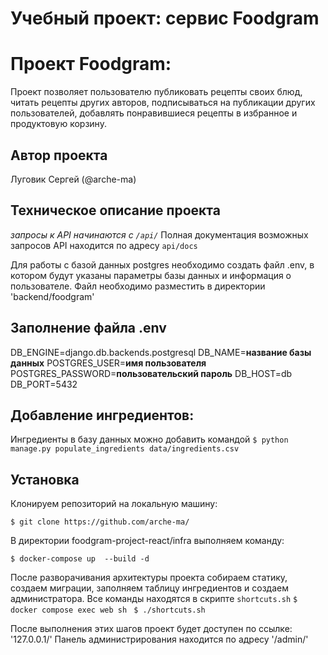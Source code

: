 # Учебный проект: сервис Foodgram

# Проект Foodgram:
Проект позволяет пользователю публиковать рецепты своих блюд, читать рецепты других авторов, подписываться на публикации других пользователей, добавлять понравившиеся рецепты в избранное и продуктовую корзину.  

## Автор проекта
Луговик Сергей (@arche-ma)

## Техническое описание проекта
 
*запросы к API начинаются с `/api/`*
Полная документация возможных запросов API находится по адресу `api/docs`

Для работы с базой данных postgres необходимо создать файл .env, в котором будут указаны параметры базы данных и информация о пользователе. Файл необходимо разместить в директории 'backend/foodgram'

## Заполнение файла .env
DB_ENGINE=django.db.backends.postgresql
DB_NAME=**название базы данных**
POSTGRES_USER=**имя пользователя**
POSTGRES_PASSWORD=**пользовательский пароль**
DB_HOST=db
DB_PORT=5432

## Добавление ингредиентов: 
Ингредиенты в базу данных можно добавить командой
```$ python manage.py populate_ingredients data/ingredients.csv ```

## Установка 
Клонируем репозиторий на локальную машину:
 
```$ git clone https://github.com/arche-ma/```
 
В директории foodgram-project-react/infra выполняем команду:
 
 ```$ docker-compose up  --build -d```
 
После разворачивания архитектуры проекта собираем статику, создаем миграции, заполняем таблицу ингредиентов и создаем администратора. Все команды находятся в скрипте `shortcuts.sh`
```$ docker compose exec web sh ```
```$ ./shortcuts.sh```

После выполнения этих шагов проект будет доступен по ссылке: '127.0.0.1/'
Панель администрирования находится по адресу '/admin/'
